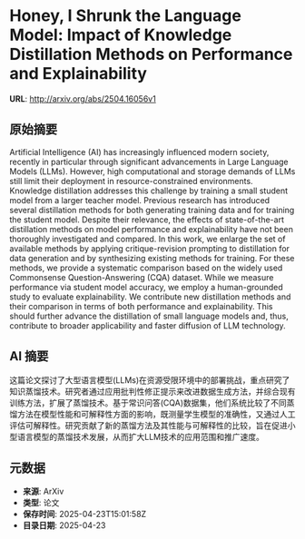 # Honey, I Shrunk the Language Model: Impact of Knowledge Distillation Methods on Performance and Explainability

**URL**: http://arxiv.org/abs/2504.16056v1

## 原始摘要

Artificial Intelligence (AI) has increasingly influenced modern society,
recently in particular through significant advancements in Large Language
Models (LLMs). However, high computational and storage demands of LLMs still
limit their deployment in resource-constrained environments. Knowledge
distillation addresses this challenge by training a small student model from a
larger teacher model. Previous research has introduced several distillation
methods for both generating training data and for training the student model.
Despite their relevance, the effects of state-of-the-art distillation methods
on model performance and explainability have not been thoroughly investigated
and compared. In this work, we enlarge the set of available methods by applying
critique-revision prompting to distillation for data generation and by
synthesizing existing methods for training. For these methods, we provide a
systematic comparison based on the widely used Commonsense Question-Answering
(CQA) dataset. While we measure performance via student model accuracy, we
employ a human-grounded study to evaluate explainability. We contribute new
distillation methods and their comparison in terms of both performance and
explainability. This should further advance the distillation of small language
models and, thus, contribute to broader applicability and faster diffusion of
LLM technology.


## AI 摘要

这篇论文探讨了大型语言模型(LLMs)在资源受限环境中的部署挑战，重点研究了知识蒸馏技术。研究者通过应用批判性修正提示来改进数据生成方法，并综合现有训练方法，扩展了蒸馏技术。基于常识问答(CQA)数据集，他们系统比较了不同蒸馏方法在模型性能和可解释性方面的影响，既测量学生模型的准确性，又通过人工评估可解释性。研究贡献了新的蒸馏方法及其性能与可解释性的比较，旨在促进小型语言模型的蒸馏技术发展，从而扩大LLM技术的应用范围和推广速度。

## 元数据

- **来源**: ArXiv
- **类型**: 论文
- **保存时间**: 2025-04-23T15:01:58Z
- **目录日期**: 2025-04-23
